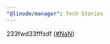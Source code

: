 ```yaml
---
"@linode/manager": Tech Stories
---
```


233fwd33fffsdf ([#NaN](https://github.com/linode/manager/pull/NaN))
